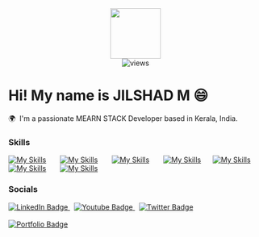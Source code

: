 <div id="header" align="center">
  <img src="https://media.giphy.com/media/M9gbBd9nbDrOTu1Mqx/giphy.gif" width="100"/><br>
  <img src="https://komarev.com/ghpvc/?username=dilu20035&base=800&style=flat-square&color=brightgreen" alt="views"/>
</div>

Hi! My name is JILSHAD M 😄
========================================================================================================================================

🌍  I'm a passionate MEARN STACK Developer based in Kerala, India. 
<br/>

### Skills

[![My Skills](https://skillicons.dev/icons?i=html,css)](https://skillicons.dev) &nbsp;&nbsp;&nbsp;&nbsp;&nbsp; [![My Skills](https://skillicons.dev/icons?i=js,ts)](https://skillicons.dev) &nbsp;&nbsp;&nbsp;&nbsp;&nbsp; [![My Skills](https://skillicons.dev/icons?i=react,angular)](https://skillicons.dev) &nbsp;&nbsp;&nbsp;&nbsp;&nbsp; [![My Skills](https://skillicons.dev/icons?i=express,nodejs)](https://skillicons.dev) &nbsp;&nbsp;&nbsp;&nbsp;&nbsp;[![My Skills](https://skillicons.dev/icons?i=mongodb,mysql)](https://skillicons.dev) &nbsp;&nbsp;&nbsp;&nbsp;&nbsp; [![My Skills](https://skillicons.dev/icons?i=tailwind,scss)](https://skillicons.dev) &nbsp;&nbsp;&nbsp;&nbsp;&nbsp; [![My Skills](https://skillicons.dev/icons?i=figma,xd)](https://skillicons.dev)
<br/>

### Socials

<div id="badges">
  <a href="https://www.linkedin.com/in/jilshad-mayyeri/">
    <img src="https://img.shields.io/badge/LinkedIn-blue?style=for-the-badge&logo=linkedin&logoColor=white" alt="LinkedIn Badge"/>
  </a>
  &nbsp;
  <a href="https://www.linkedin.com/in/jilshad-mayyeri/">
    <img src="https://img.shields.io/badge/YouTube-red?style=for-the-badge&logo=youtube&logoColor=white" alt="Youtube Badge"/>
  </a>
  &nbsp;
  <a href="https://www.linkedin.com/in/jilshad-mayyeri/">
    <img src="https://img.shields.io/badge/Twitter-blue?style=for-the-badge&logo=twitter&logoColor=white" alt="Twitter Badge"/>
  </a>
  <br><br>
  <a href="https://jilshad.vercel.app/">
    <img src="https://img.shields.io/badge/PORTFOLIO%20-yellow" alt="Portfolio Badge"/>
  </a>
</div>
